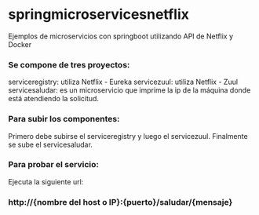 # springmicroservicesnetflix
Ejemplos de microservicios con springboot utilizando API de Netflix y Docker

<h3>Se compone de tres proyectos:</h3>

serviceregistry: utiliza Netflix - Eureka
servicezuul: utiliza Netflix - Zuul
servicesaludar: es un microservicio que imprime la ip de la máquina donde está atendiendo la solicitud.

<h3>Para subir los componentes:</h3>

Primero debe subirse el serviceregistry y luego el servicezuul.
Finalmente se sube el servicesaludar.

<h3>Para probar el servicio:</h3>

Ejecuta la siguiente url: <h3>http://{nombre del host o IP}:{puerto}/saludar/{mensaje}</h3>

